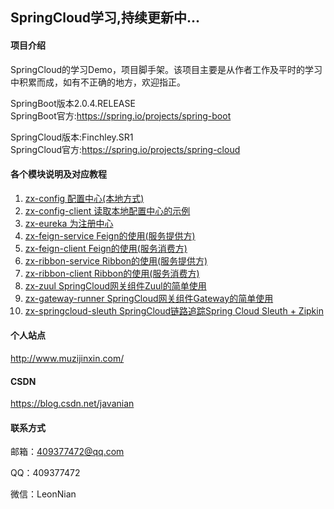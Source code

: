 ## SpringCloud学习,持续更新中...

#### 项目介绍
SpringCloud的学习Demo，项目脚手架。该项目主要是从作者工作及平时的学习中积累而成，如有不正确的地方，欢迎指正。      
  
SpringBoot版本2.0.4.RELEASE  
SpringBoot官方:https://spring.io/projects/spring-boot  
  
SpringCloud版本:Finchley.SR1  
SpringCloud官方:https://spring.io/projects/spring-cloud

#### 各个模块说明及对应教程
1. [zx-config 配置中心(本地方式)](https://blog.csdn.net/javanian/article/details/87533990)
2. [zx-config-client 读取本地配置中心的示例](https://blog.csdn.net/javanian/article/details/87535583)
3. [zx-eureka 为注册中心](https://blog.csdn.net/javanian/article/details/87535025)
4. [zx-feign-service Feign的使用(服务提供方)](https://blog.csdn.net/javanian/article/details/112549191)
5. [zx-feign-client Feign的使用(服务消费方)](https://blog.csdn.net/javanian/article/details/112549191)
6. [zx-ribbon-service Ribbon的使用(服务提供方)](https://blog.csdn.net/javanian/article/details/112596861)
7. [zx-ribbon-client Ribbon的使用(服务消费方)](https://blog.csdn.net/javanian/article/details/112596861)
8. [zx-zuul SpringCloud网关组件Zuul的简单使用](https://blog.csdn.net/javanian/article/details/112645145)
9. [zx-gateway-runner SpringCloud网关组件Gateway的简单使用](https://blog.csdn.net/javanian/article/details/112692131)
10. [zx-springcloud-sleuth SpringCloud链路追踪Spring Cloud Sleuth + Zipkin](https://blog.csdn.net/javanian/article/details/113432938)

#### 个人站点
http://www.muzijinxin.com/

#### CSDN
https://blog.csdn.net/javanian

#### 联系方式
邮箱：409377472@qq.com

QQ：409377472

微信：LeonNian



